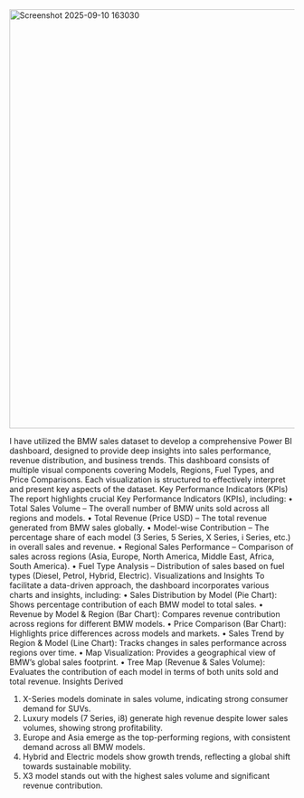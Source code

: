 <img width="1332" height="741" alt="Screenshot 2025-09-10 163030" src="https://github.com/user-attachments/assets/a0f14e01-0af9-4019-90f4-f8cca33c7831" />

I have utilized the BMW sales dataset to develop a comprehensive Power BI dashboard, designed to provide deep insights into sales performance, revenue distribution, and business trends. This dashboard consists of multiple visual components covering Models, Regions, Fuel Types, and Price Comparisons. Each visualization is structured to effectively interpret and present key aspects of the dataset.
Key Performance Indicators (KPIs)
The report highlights crucial Key Performance Indicators (KPIs), including:
•	Total Sales Volume – The overall number of BMW units sold across all regions and models.
•	Total Revenue (Price USD) – The total revenue generated from BMW sales globally.
•	Model-wise Contribution – The percentage share of each model (3 Series, 5 Series, X Series, i Series, etc.) in overall sales and revenue.
•	Regional Sales Performance – Comparison of sales across regions (Asia, Europe, North America, Middle East, Africa, South America).
•	Fuel Type Analysis – Distribution of sales based on fuel types (Diesel, Petrol, Hybrid, Electric).
Visualizations and Insights
To facilitate a data-driven approach, the dashboard incorporates various charts and insights, including:
•	Sales Distribution by Model (Pie Chart): Shows percentage contribution of each BMW model to total sales.
•	Revenue by Model & Region (Bar Chart): Compares revenue contribution across regions for different BMW models.
•	Price Comparison (Bar Chart): Highlights price differences across models and markets.
•	Sales Trend by Region & Model (Line Chart): Tracks changes in sales performance across regions over time.
•	Map Visualization: Provides a geographical view of BMW’s global sales footprint.
•	Tree Map (Revenue & Sales Volume): Evaluates the contribution of each model in terms of both units sold and total revenue.
Insights Derived
1.	X-Series models dominate in sales volume, indicating strong consumer demand for SUVs.
2.	Luxury models (7 Series, i8) generate high revenue despite lower sales volumes, showing strong profitability.
3.	Europe and Asia emerge as the top-performing regions, with consistent demand across all BMW models.
4.	Hybrid and Electric models show growth trends, reflecting a global shift towards sustainable mobility.
5.	X3 model stands out with the highest sales volume and significant revenue contribution.

